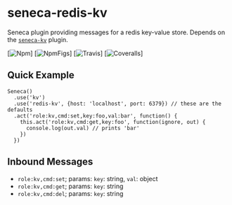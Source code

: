 # seneca-redis-kv
Seneca plugin providing messages for a redis key-value store.
Depends on the [`seneca-kv`](https://github.com/voxgig/seneca-kv) plugin.

[![Npm][BadgeNpm]]
[![NpmFigs][BadgeNpmFigs]]
[![Travis][BadgeTravis]]
[![Coveralls][BadgeCoveralls]]


## Quick Example

```
Seneca()
  .use('kv')
  .use('redis-kv', {host: 'localhost', port: 6379}) // these are the defaults
  .act('role:kv,cmd:set,key:foo,val:bar', function() {
    this.act('role:kv,cmd:get,key:foo', function(ignore, out) {
      console.log(out.val) // prints 'bar'
    })
  })
```


## Inbound Messages

* `role:kv,cmd:set`; params: `key`: string, `val`: object
* `role:kv,cmd:get`; params: `key`: string
* `role:kv,cmd:del`; params: `key`: string




[BadgeCoveralls]: https://coveralls.io/repos/voxgig/seneca-redis-kv/badge.svg?branch=master&service=github
[BadgeNpm]: https://badge.fury.io/js/seneca-redis-kv.svg
[BadgeNpmFigs]: https://img.shields.io/npm/dm/seneca-redis-kv.svg?maxAge=2592000
[BadgeTravis]: https://travis-ci.org/voxgig/seneca-redis-kv.svg?branch=master

